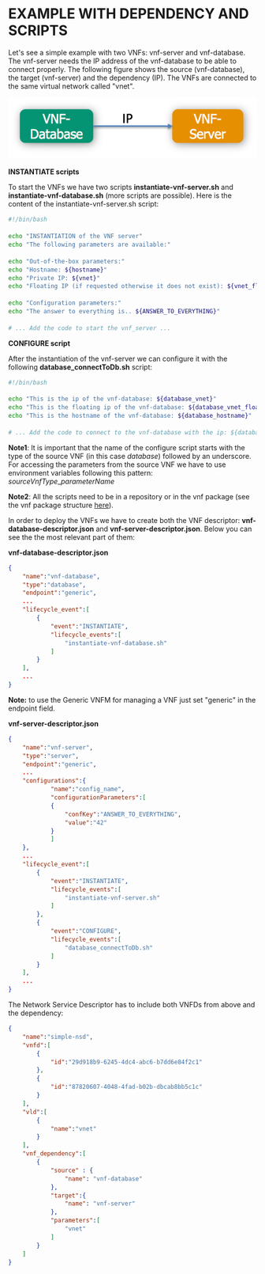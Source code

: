 # EXAMPLE WITH DEPENDENCY AND SCRIPTS

Let's see a simple example with two VNFs: vnf-server and vnf-database.  
The vnf-server needs the IP address of the vnf-database to be able to connect properly. The following figure shows the source (vnf-database), the target (vnf-server)
and the dependency (IP). The VNFs are connected to the same virtual network called "vnet".

![ns with dependency][ns-with-dependency]

**INSTANTIATE scripts**

To start the VNFs we have two scripts **instantiate-vnf-server.sh** and **instantiate-vnf-database.sh** (more scripts are possible). Here is the content of the instantiate-vnf-server.sh script:
```bash
#!/bin/bash

echo "INSTANTIATION of the VNF server"
echo "The following parameters are available:"

echo "Out-of-the-box parameters:"
echo "Hostname: ${hostname}"
echo "Private IP: ${vnet}"
echo "Floating IP (if requested otherwise it does not exist): ${vnet_floatingIp}"

echo "Configuration parameters:"
echo "The answer to everything is.. ${ANSWER_TO_EVERYTHING}"

# ... Add the code to start the vnf_server ...
```


**CONFIGURE script**

After the instantiation of the vnf-server we can configure it with the following **database_connectToDb.sh** script:

```bash
#!/bin/bash

echo "This is the ip of the vnf-database: ${database_vnet}"
echo "This is the floating ip of the vnf-database: ${database_vnet_floatingIp}"
echo "This is the hostname of the vnf-database: ${database_hostname}"

# ... Add the code to connect to the vnf-database with the ip: ${database_vnet} ...

```


**Note1**: It is important that the name of the configure script starts with the type of the source VNF (in this case _database_) followed by an underscore. For accessing the parameters from the source VNF we have to use environment variables following this pattern: *sourceVnfType*_*parameterName*

**Note2**: All the scripts need to be in a repository or in the vnf package (see the vnf package structure [here][vnfpackage-doc-link]).

In order to deploy the VNFs we have to create both the VNF descriptor: **vnf-database-descriptor.json** and **vnf-server-descriptor.json**. Below you can see the the most relevant part of them:

**vnf-database-descriptor.json**
```json
{
    "name":"vnf-database",
    "type":"database",
    "endpoint":"generic",
    ...
    "lifecycle_event":[
        {
            "event":"INSTANTIATE",
            "lifecycle_events":[
                "instantiate-vnf-database.sh"
            ]
        }
    ],
    ...
}
```

**Note:** to use the Generic VNFM for managing a VNF just set "generic" in the endpoint field.

**vnf-server-descriptor.json**
```json
{
    "name":"vnf-server",
    "type":"server",
    "endpoint":"generic",
    ...
    "configurations":{
            "name":"config_name",
            "configurationParameters":[
            {
                "confKey":"ANSWER_TO_EVERYTHING",
                "value":"42"
            }
            ]
    },
    ...
    "lifecycle_event":[
        {
            "event":"INSTANTIATE",
            "lifecycle_events":[
                "instantiate-vnf-server.sh"
            ]
        },
        {
            "event":"CONFIGURE",
            "lifecycle_events":[
                "database_connectToDb.sh"
            ]
        }
    ],
    ...
}
```

The Network Service Descriptor has to include both VNFDs from above and the dependency:
```json
{
    "name":"simple-nsd",
    "vnfd":[
        {
            "id":"29d918b9-6245-4dc4-abc6-b7dd6e84f2c1"
        },
        {
            "id":"87820607-4048-4fad-b02b-dbcab8bb5c1c"
        }
    ],
    "vld":[
        {
            "name":"vnet"
        }
    ],
    "vnf_dependency":[
        {
            "source" : {
                "name": "vnf-database"
            },
            "target":{
                "name": "vnf-server"
            },
            "parameters":[
                "vnet"
            ]
        }
    ]
}
```

<!---
References
-->

[ns-with-dependency]:images/generic-vnfm-ns-with-dependency.png
[vnfpackage-tutorial-link]:vnf-package#tutorial
[vnfpackage-doc-link]:vnf-package

